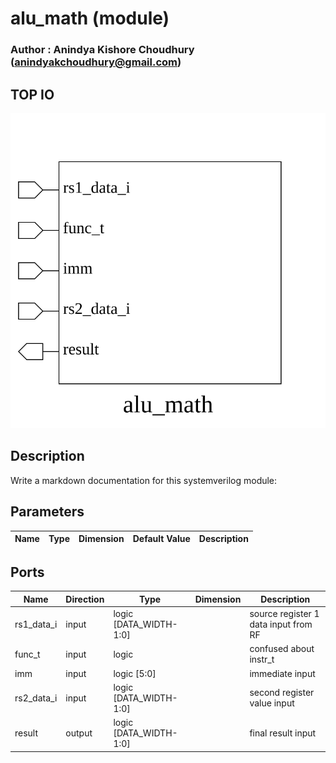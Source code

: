# alu_math (module)

### Author : Anindya Kishore Choudhury (anindyakchoudhury@gmail.com)

## TOP IO
<img src="./alu_math_top.svg">

## Description

Write a markdown documentation for this systemverilog module:

## Parameters
|Name|Type|Dimension|Default Value|Description|
|-|-|-|-|-|

## Ports
|Name|Direction|Type|Dimension|Description|
|-|-|-|-|-|
|rs1_data_i|input|logic [DATA_WIDTH-1:0]||source register 1 data input from RF|
|func_t|input|logic||confused about instr_t|
|imm|input|logic [5:0]||immediate input|
|rs2_data_i|input|logic [DATA_WIDTH-1:0]||second register value input|
|result|output|logic [DATA_WIDTH-1:0]||final result input|
